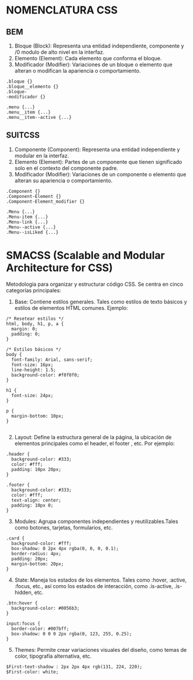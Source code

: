 # NOMENCLATURA CSS
 

## BEM

1. Bloque (Block): Representa una entidad independiente, componente y /0 modulo de alto nivel en la interfaz.
2. Elemento (Element): Cada elemento que conforma el bloque.
3. Modificador (Modifier): Variaciones de un bloque o elemento que alteran o modifican la apariencia o comportamiento.

```
.bloque {}
.bloque__elemento {}
.bloque-
-modificador {}
```

```
.menu {...}
.menu__item {...}
.menu__item--active {...}
```


## SUITCSS

1. Componente (Component): Representa una entidad independiente y modular en la interfaz.
2. Elemento (Element): Partes de un componente que tienen significado solo en el contexto del componente padre.
3. Modificador (Modifier): Variaciones de un componente o elemento que alteran su apariencia o comportamiento.

```
.Component {}
.Component-Element {}
.Component-Element_modifier {}
```

```
.Menu {...}
.Menu-item {...}
.Menu-link {...}
.Menu--active {...}
.Menu--isLiked {...}
```

# SMACSS (Scalable and Modular Architecture for CSS) 

Metodología para organizar y estructurar código CSS. Se centra en cinco categorías principales:
1. Base: Contiene estilos generales. Tales como estilos de texto básicos y estilos de elementos HTML comunes.
Ejemplo: 
```
/* Resetear estilos */
html, body, h1, p, a {
  margin: 0;
  padding: 0;
}

/* Estilos básicos */
body {
  font-family: Arial, sans-serif;
  font-size: 16px;
  line-height: 1.5;
  background-color: #f0f0f0;
}

h1 {
  font-size: 24px;
}

p {
  margin-bottom: 10px;
}


```
2. Layout: Define la estructura general de la página, la ubicación de elementos principales como el header, el footer , etc.
Por ejemplo:

```
.header {
  background-color: #333;
  color: #fff;
  padding: 10px 20px;
}

.footer {
  background-color: #333;
  color: #fff;
  text-align: center;
  padding: 10px 0;
}
```

3. Modules: Agrupa componentes independientes y reutilizables.Tales como botones, tarjetas, formularios, etc.
```
.card {
  background-color: #fff;
  box-shadow: 0 2px 4px rgba(0, 0, 0, 0.1);
  border-radius: 4px;
  padding: 20px;
  margin-bottom: 20px;
}
```
4. State: Maneja los estados de los elementos. Tales como :hover, :active, :focus, etc., así como los estados de interacción, como .is-active, .is-hidden, etc.

```
.btn:hover {
  background-color: #0056b3;
}

input:focus {
  border-color: #007bff;
  box-shadow: 0 0 0 2px rgba(0, 123, 255, 0.25);
}
```

5. Themes: Permite crear variaciones visuales del diseño, como temas de color, tipografía alternativa, etc.
```
$First-text-shadow : 2px 2px 4px rgb(131, 224, 220);
$First-color: white;
```
